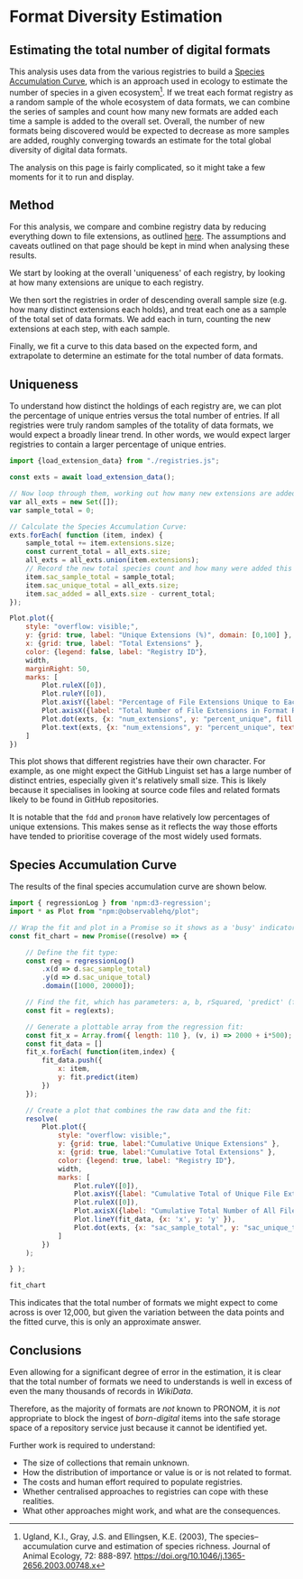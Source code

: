 # Format Diversity Estimation
## Estimating the total number of digital formats

This analysis uses data from the various registries to build a [Species Accumulation Curve](https://en.wikipedia.org/wiki/Species_discovery_curve), which is an approach used in ecology to estimate the number of species in a given ecosystem[^1]. If we treat each format registry as a random sample of the whole ecosystem of data formats, we can combine the series of samples and count how many new formats are added each time a sample is added to the overall set. Overall, the number of new formats being discovered would be expected to decrease as more samples are added, roughly converging towards an estimate for the total global diversity of digital data formats.

<div class="warning">
The analysis on this page is fairly complicated, so it might take a few moments for it to run and display.
</div>


## Method

For this analysis, we compare and combine registry data by reducing everything down to file extensions, as outlined [here](./#file-extensions). The assumptions and caveats outlined on that page should be kept in mind when analysing these results.

We start by looking at the overall 'uniqueness' of each registry, by looking at how many extensions are unique to each registry.

We then sort the registries in order of descending overall sample size (e.g. how many distinct extensions each holds), and treat each one as a sample of the total set of data formats.  We add each in turn, counting the new extensions at each step, with each sample.

Finally, we fit a curve to this data based on the expected form, and extrapolate to determine an estimate for the total number of data formats.

## Uniqueness

To understand how distinct the holdings of each registry are, we can plot the percentage of unique entries versus the total number of entries.  If all registries were truly random samples of the totality of data formats, we would expect a broadly linear trend. In other words, we would expect larger registries to contain a larger percentage of unique entries.

```js
import {load_extension_data} from "./registries.js";

const exts = await load_extension_data();

// Now loop through them, working out how many new extensions are added at each stage:
var all_exts = new Set([]);
var sample_total = 0;

// Calculate the Species Accumulation Curve:
exts.forEach( function (item, index) {
    sample_total += item.extensions.size;
    const current_total = all_exts.size;
    all_exts = all_exts.union(item.extensions);
    // Record the new total species count and how many were added this round:
    item.sac_sample_total = sample_total;
    item.sac_unique_total = all_exts.size;
    item.sac_added = all_exts.size - current_total;
});

```

<div class="card">

```js
Plot.plot({
    style: "overflow: visible;",
    y: {grid: true, label: "Unique Extensions (%)", domain: [0,100] },
    x: {grid: true, label: "Total Extensions" },
    color: {legend: false, label: "Registry ID"},
    width,
    marginRight: 50,
    marks: [
        Plot.ruleX([0]),
        Plot.ruleY([0]),
        Plot.axisY({label: "Percentage of File Extensions Unique to Each Format Registry"}),
        Plot.axisX({label: "Total Number of File Extensions in Format Registry Records"}),
        Plot.dot(exts, {x: "num_extensions", y: "percent_unique", fill: "reg_id", r:8, sort: { y: "x" }, tip: true }),
        Plot.text(exts, {x: "num_extensions", y: "percent_unique", text: (d) => d.reg_id, dx:10, textAnchor: "start"})
    ]
})
```

</div>

This plot shows that different registries have their own character. For example, as one might expect the GitHub Linguist set has a large number of distinct entries, especially given it's relatively small size. This is likely because it specialises in looking at source code files and related formats likely to be found in GitHub repositories.

It is notable that the `fdd` and `pronom` have relatively low percentages of unique extensions. This makes sense as it reflects the way those efforts have tended to prioritise coverage of the most widely used formats.

## Species Accumulation Curve

The results of the final species accumulation curve are shown below.

```js
import { regressionLog } from 'npm:d3-regression';
import * as Plot from "npm:@observablehq/plot";

// Wrap the fit and plot in a Promise so it shows as a 'busy' indicator when viewed in the browser:
const fit_chart = new Promise((resolve) => {

    // Define the fit type:
    const reg = regressionLog()
        .x(d => d.sac_sample_total)
        .y(d => d.sac_unique_total)
        .domain([1000, 20000]);

    // Find the fit, which has parameters: a, b, rSquared, 'predict' (function to predict y from x)
    const fit = reg(exts);

    // Generate a plottable array from the regression fit:
    const fit_x = Array.from({ length: 110 }, (v, i) => 2000 + i*500);
    const fit_data = []
    fit_x.forEach( function(item,index) {
        fit_data.push({
            x: item,
            y: fit.predict(item)
        })
    });

    // Create a plot that combines the raw data and the fit:
    resolve(
        Plot.plot({
            style: "overflow: visible;",
            y: {grid: true, label:"Cumulative Unique Extensions" },
            x: {grid: true, label:"Cumulative Total Extensions" },
            color: {legend: true, label: "Registry ID"},
            width,
            marks: [
                Plot.ruleY([0]),
                Plot.axisY({label: "Cumulative Total of Unique File Extensions Across Registries"}),
                Plot.ruleX([0]),
                Plot.axisX({label: "Cumulative Total Number of All File Extensions in Format Registry Records"}),
                Plot.lineY(fit_data, {x: 'x', y: 'y' }),
                Plot.dot(exts, {x: "sac_sample_total", y: "sac_unique_total", stroke: "reg_id", fill: "reg_id", channels: {"Unique Extensions Added": "sac_added", "Total Number of Extensions": "num_extensions" }, tip: true })
            ]
        })
    );

} );
```

<div class="card">

```js
fit_chart
```

</div>

This indicates that the total number of formats we might expect to come across is over 12,000, but given the variation between the data points and the fitted curve, this is only an approximate answer.

## Conclusions

Even allowing for a significant degree of error in the estimation, it is clear that the total number of formats we need to understands is well in excess of even the many thousands of records in _WikiData_.

Therefore, as the majority of formats are _not_ known to PRONOM, it is _not_ appropriate to block the ingest of _born-digital_ items into the safe storage space of a repository service just because it cannot be identified yet.

Further work is required to understand:

- The size of collections that remain unknown.
- How the distribution of importance or value is or is not related to format.
- The costs and human effort required to populate registries.
- Whether centralised approaches to registries can cope with these realities.
- What other approaches might work, and what are the consequences.


[^1]: Ugland, K.I., Gray, J.S. and Ellingsen, K.E. (2003), The species–accumulation curve and estimation of species richness. Journal of Animal Ecology, 72: 888-897. <https://doi.org/10.1046/j.1365-2656.2003.00748.x>
